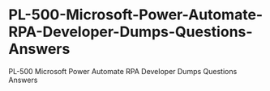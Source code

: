 # PL-500-Microsoft-Power-Automate-RPA-Developer-Dumps-Questions-Answers
PL-500 Microsoft Power Automate RPA Developer Dumps Questions Answers
